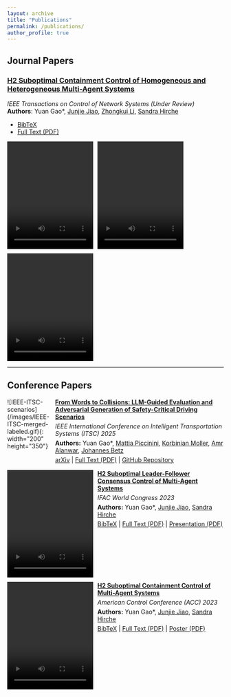 ```yaml
---
layout: archive
title: "Publications"
permalink: /publications/
author_profile: true
---
```


## Journal Papers

### [H2 Suboptimal Containment Control of Homogeneous and Heterogeneous Multi-Agent Systems](https://arxiv.org/abs/2311.11337)  
*IEEE Transactions on Control of Network Systems (Under Review)*  
**Authors**: Yuan Gao*, [Junjie Jiao](https://junjiejiao.github.io/), [Zhongkui Li](https://en.coe.pku.edu.cn/faculty/facultyaz/891261.htm), [Sandra Hirche](https://www.professoren.tum.de/en/hirche-sandra)  
- [BibTeX](https://scholar.googleusercontent.com/scholar.bib?q=info:Y0EJ5vYNDzsJ:scholar.google.com/&output=citation&scisdr=ClE6n-X0EM676hoWPs8:AFWwaeYAAAAAZbkQJs9Cj8as2lWMtAiJ7IrTNVU&scisig=AFWwaeYAAAAAZbkQJvvByCF3jRHr-3Yq6znVlLA&scisf=4&ct=citation&cd=-1&hl=de)  
- [Full Text (PDF)](https://arxiv.org/pdf/2311.11337.pdf)

<div style="display: flex; gap: 10px; flex-wrap: wrap;">
  <video width="200" height="250" loop autoplay src="https://github.com/yuan2023-control/TCNS/assets/89707029/242db174-c7fc-44a9-85a5-312d2a64cce7"></video>
  <video width="200" height="250" loop autoplay src="https://github.com/yuan2023-control/TCNS/assets/89707029/99b2dce6-8c4b-41d1-9fbf-24040f4ce4b8"></video>
  <video width="200" height="250" loop autoplay src="https://github.com/yuan2023-control/TCNS/assets/89707029/5b8bc94b-07cb-47aa-9931-743e532418e4"></video>
</div>

---

## Conference Papers

<div style="display: flex; align-items: flex-start; gap: 10px; margin-bottom: 10px;">
  <div style="width: 200px;">
    ![IEEE-ITSC-scenarios](/images/IEEE-ITSC-merged-labeled.gif){: width="200" height="350"}
  </div>
  <div>
    <h4 style="margin: 0;"><a href="https://arxiv.org/abs/2502.02145">From Words to Collisions: LLM-Guided Evaluation and Adversarial Generation of Safety-Critical Driving Scenarios</a></h4>
    <p style="margin: 5px 0; font-style: italic;">IEEE International Conference on Intelligent Transportation Systems (ITSC) 2025</p>
    <p style="margin: 5px 0;"><strong>Authors:</strong> Yuan Gao*, <a href="https://www.mos.ed.tum.de/avs/team/mattia-piccinini/">Mattia Piccinini</a>, <a href="https://www.mos.ed.tum.de/avs/team/korbinian-moller/">Korbinian Moller</a>, <a href="https://www.professoren.tum.de/alanwar-amr">Amr Alanwar</a>, <a href="https://www.mos.ed.tum.de/avs/team/prof-dr-ing-johannes-betz/">Johannes Betz</a></p>
    <p style="margin: 5px 0;">
      <a href="https://arxiv.org/abs/2502.02145">arXiv</a> | 
      <a href="https://arxiv.org/pdf/2502.02145.pdf">Full Text (PDF)</a> | 
      <a href="https://github.com/TUM-AVS/From-Words-to-Collisions">GitHub Repository</a>
    </p>
  </div>
</div>

<div style="display: flex; align-items: flex-start; gap: 10px; margin-bottom: 10px;">
  <video width="200" height="250" loop autoplay src="https://github.com/Yuan28082021/IFAC2023/assets/89707029/f765e8f5-73d3-4862-8e53-e9c7976a900e"></video>
  <div>
    <h4 style="margin: 0;"><a href="https://www.sciencedirect.com/science/article/pii/S2405896323017548">H2 Suboptimal Leader-Follower Consensus Control of Multi-Agent Systems</a></h4>
    <p style="margin: 5px 0; font-style: italic;">IFAC World Congress 2023</p>
    <p style="margin: 5px 0;"><strong>Authors:</strong> Yuan Gao*, <a href="https://junjiejiao.github.io/">Junjie Jiao</a>, <a href="https://www.professoren.tum.de/en/hirche-sandra">Sandra Hirche</a></p>
    <p style="margin: 5px 0;">
      <a href="https://scholar.googleusercontent.com/scholar.bib?q=info:9dSbbrQNcWsJ:scholar.google.com/&output=citation">BibTeX</a> | 
      <a href="https://mediatum.ub.tum.de/doc/1717850/document.pdf">Full Text (PDF)</a> | 
      <a href="https://github.com/yuan2023-control/IFAC2023/blob/main/ifac2023.pdf">Presentation (PDF)</a>
    </p>
  </div>
</div>

<div style="display: flex; align-items: flex-start; gap: 10px; margin-bottom: 10px;">
  <video width="200" height="250" loop autoplay src="https://github.com/Yuan28082021/ACC2023/assets/89707029/6e68e9ea-902a-4be2-ba78-b21cdf417b1b"></video>
  <div>
    <h4 style="margin: 0;"><a href="https://ieeexplore.ieee.org/abstract/document/10156193">H2 Suboptimal Containment Control of Multi-Agent Systems</a></h4>
    <p style="margin: 5px 0; font-style: italic;">American Control Conference (ACC) 2023</p>
    <p style="margin: 5px 0;"><strong>Authors:</strong> Yuan Gao*, <a href="https://junjiejiao.github.io/">Junjie Jiao</a>, <a href="https://www.professoren.tum.de/en/hirche-sandra">Sandra Hirche</a></p>
    <p style="margin: 5px 0;">
      <a href="https://scholar.googleusercontent.com/scholar.bib?q=info:pAjh2wZtvtgJ:scholar.google.com/&output=citation">BibTeX</a> | 
      <a href="https://mediatum.ub.tum.de/doc/1717848/document.pdf">Full Text (PDF)</a> | 
      <a href="https://github.com/Yuan28082021/ACC2023/assets/89707029/52b6979c-ca3d-4b20-a92e-d6c2a0cc603e">Poster (PDF)</a>
    </p>
  </div>
</div>



